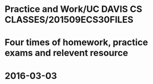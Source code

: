# Practice and Work/UC DAVIS CS CLASSES/201509ECS30FILES
# Four times of homework, practice exams and relevent resource
# 2016-03-03
